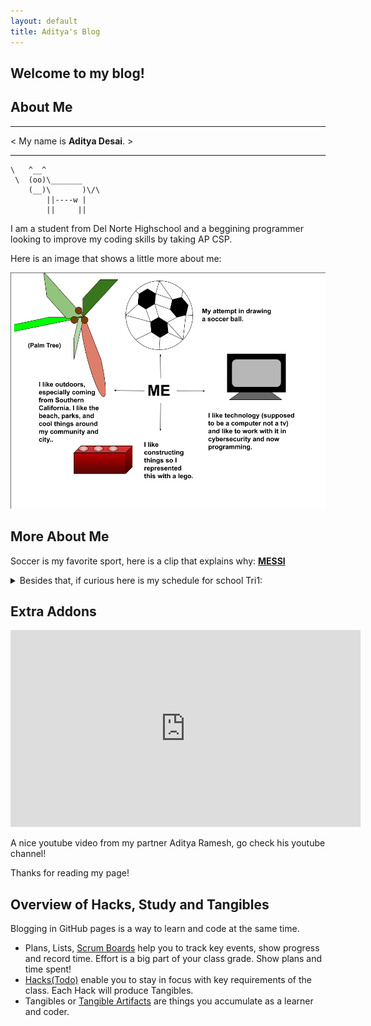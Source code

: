 ```yaml
---
layout: default
title: Aditya's Blog
---
```

## Welcome to my blog!

## About Me

 _______________________ 
< My name is **Aditya Desai**. >

 -----------------------
    \   ^__^
     \  (oo)\_______
        (__)\       )\/\
            ||----w |
            ||     ||


I am a student from Del Norte Highschool and a beggining programmer looking to improve my coding skills by taking AP CSP.

Here is an image that shows a little more about me:

![My Freeform Picture](FreeForm.png) 

## More About Me

 Soccer is my favorite sport, here is a clip that explains why: **[MESSI](https://youtu.be/k0O8439R9co)**

<details>
  <summary>Besides that, if curious here is my schedule for school Tri1:</summary>
  
1. Honors Humanities with Mrs. Philyaw

2. AP CSP with Mr. Mortensen

3. AP Calc with Mrs. Hightower

4. AP Chem with Mr. Ozuna

5. Physics with Mr. Millman
</details>

## Extra Addons

<iframe width="560" height="315" src="https://www.youtube.com/embed/b79pcajaZNY" frameborder="0" allowfullscreen></iframe>

A nice youtube video from my partner Aditya Ramesh, go check his youtube channel!
 
Thanks for reading my page!

## Overview of Hacks, Study and Tangibles
Blogging in GitHub pages is a way to learn and code at the same time.
- Plans, Lists, [Scrum Boards](https://clickup.com/blog/scrum-board/) help you to track key events, show progress and record time.  Effort is a big part of your class grade.  Show plans and time spent!
- [Hacks(Todo)](https://levelup.gitconnected.com/six-ultimate-daily-hacks-for-every-programmer-60f5f10feae) enable you to stay in focus with key requirements of the class.  Each Hack will produce Tangibles.
- Tangibles or [Tangible Artifacts](https://en.wikipedia.org/wiki/Artifact_(software_development)) are things you accumulate as a learner and coder. 
